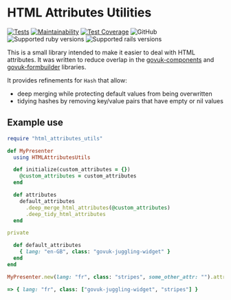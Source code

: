 # HTML Attributes Utilities

[![Tests](https://github.com/DFE-Digital/html-attributes-utils/actions/workflows/tests.yml/badge.svg?branch=main)](https://github.com/DFE-Digital/html-attributes-utils/actions/workflows/tests.yml)
[![Maintainability](https://api.codeclimate.com/v1/badges/da15b0accce3baf10c34/maintainability)](https://codeclimate.com/github/DFE-Digital/html-attributes-utils/maintainability)
[![Test Coverage](https://api.codeclimate.com/v1/badges/da15b0accce3baf10c34/test_coverage)](https://codeclimate.com/github/DFE-Digital/html-attributes-utils/test_coverage)
![GitHub](https://img.shields.io/github/license/dfe-digital/html-attributes-utils)
![Supported ruby versions](https://img.shields.io/badge/ruby-%3E%3D%202.7.6-red)
![Supported rails versions](https://img.shields.io/badge/rails-%3E%3D%206.1.6-red)


This is a small library intended to make it easier to deal with HTML
attributes. It was written to reduce overlap in the
[govuk-components](https://github.com/DFE-Digital/govuk-components) and
[govuk-formbuilder](https://github.com/DFE-Digital/govuk-formbuilder) libraries.

It provides refinements for `Hash` that allow:

* deep merging while protecting default values from being overwritten
* tidying hashes by removing key/value pairs that have empty or nil values

## Example use

```ruby
require "html_attributes_utils"

def MyPresenter
  using HTMLAttributesUtils

  def initialize(custom_attributes = {})
    @custom_attributes = custom_attributes
  end

  def attributes
    default_attributes
      .deep_merge_html_attributes(@custom_attributes)
      .deep_tidy_html_attributes
  end

private

  def default_attributes
    { lang: "en-GB", class: "govuk-juggling-widget" }
  end
end

MyPresenter.new(lang: "fr", class: "stripes", some_other_attr: "").attributes

=> { lang: "fr", class: ["govuk-juggling-widget", "stripes"] }
```
